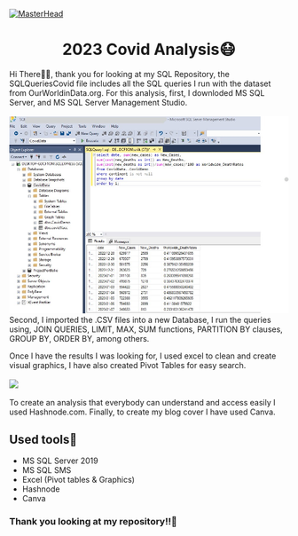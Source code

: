 [![MasterHead](https://raw.githubusercontent.com/ErikaPabon/ErikaPabon.github.io/main/img/Covid192023.jpg)](https://github.com/ErikaPabon)
<div align=center ><h1>2023 Covid Analysis😷</h1></div>

<p>Hi There🙋‍♀️, thank you for looking at my SQL Repository, the SQLQueriesCovid file includes all the SQL queries I run with the dataset from OurWorldinData.org. 
For this analysis, first, I downloded MS SQL Server, and MS SQL Server Management Studio.<br>
  <br>
<img src="https://raw.githubusercontent.com/ErikaPabon/SQLProject/main/mssms.jpg" width="600"/><br>
Second, I imported the .CSV files into a new Database, I run the queries using, JOIN QUERIES, LIMIT, MAX,
SUM functions, PARTITION BY clauses, GROUP BY, ORDER BY, among others.

Once I have the results I was looking for, I used excel to clean and create visual graphics, I have also created Pivot Tables for easy search.<br>
  <br>
<img src="https://user-images.githubusercontent.com/89824253/214692557-ef3a5b14-7b3b-4142-8667-62103547cb4f.jpg" width="600"/><br>

To create an analysis that everybody can understand and access easily I used Hashnode.com. Finally, to create my blog cover I have used Canva.</p>
<div></div>

<h2>Used tools🔨</h2>
<ul>
  <li> MS SQL Server 2019</li>
  <li> MS SQL SMS </li>
  <li> Excel (Pivot tables & Graphics)</li>
  <li> Hashnode</li>
  <li> Canva</li>
</ul>

<h3>Thank you looking at my repository!!🙌</h3>
